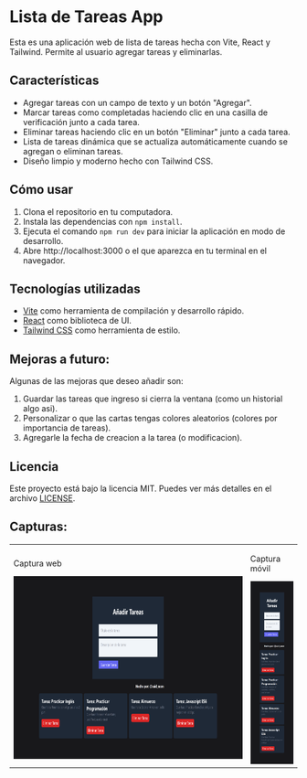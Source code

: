 # Lista de Tareas App

Esta es una aplicación web de lista de tareas hecha con Vite, React y Tailwind. Permite al usuario agregar tareas y eliminarlas. 

## Características

- Agregar tareas con un campo de texto y un botón "Agregar".
- Marcar tareas como completadas haciendo clic en una casilla de verificación junto a cada tarea.
- Eliminar tareas haciendo clic en un botón "Eliminar" junto a cada tarea.
- Lista de tareas dinámica que se actualiza automáticamente cuando se agregan o eliminan tareas.
- Diseño limpio y moderno hecho con Tailwind CSS.

## Cómo usar

1. Clona el repositorio en tu computadora.
2. Instala las dependencias con `npm install`.
3. Ejecuta el comando `npm run dev` para iniciar la aplicación en modo de desarrollo.
4. Abre http://localhost:3000 o el que aparezca en tu terminal en el navegador.

## Tecnologías utilizadas

- [Vite](https://vitejs.dev/) como herramienta de compilación y desarrollo rápido.
- [React](https://reactjs.org/) como biblioteca de UI.
- [Tailwind CSS](https://tailwindcss.com/) como herramienta de estilo.

## Mejoras a futuro:

Algunas de las mejoras que deseo añadir son:

1. Guardar las tareas que ingreso si cierra la ventana (como un historial algo asi).
2. Personalizar o que las cartas tengas colores aleatorios (colores por importancia de tareas).
3. Agregarle la fecha de creacion a la tarea (o modificacion). 

## Licencia

Este proyecto está bajo la licencia MIT. Puedes ver más detalles en el archivo [LICENSE](LICENSE).

## Capturas: 

<table>
  <tr>
    <td><p>Captura web</p>
    <img height='320px' src="/screenshot.png">
    </td>
    <td><p>Captura móvil</p>
    <img height='320px' src="/mb_screenshot.png">
    </td>
  </tr>
</table>